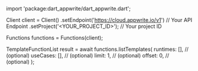 import 'package:dart_appwrite/dart_appwrite.dart';

Client client = Client()
    .setEndpoint('https://cloud.appwrite.io/v1') // Your API Endpoint
    .setProject('<YOUR_PROJECT_ID>'); // Your project ID

Functions functions = Functions(client);

TemplateFunctionList result = await functions.listTemplates(
    runtimes: [], // (optional)
    useCases: [], // (optional)
    limit: 1, // (optional)
    offset: 0, // (optional)
);
